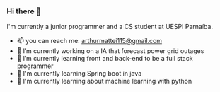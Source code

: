 ### Hi there 👋

<!--
**arthur360cgf/arthur360cgf** is a ✨ _special_ ✨ repository because its `README.md` (this file) appears on your GitHub profile.

Here are some ideas to get you started:

- 🔭 I’m currently working on ...
- 🌱 I’m currently learning ...
- 👯 I’m looking to collaborate on ...
- 🤔 I’m looking for help with ...
- 💬 Ask me about ...
- 📫 How to reach me: arthurmattei115@gmail.com
- 😄 Pronouns: ...
- ⚡ Fun fact: ...
-->
I'm currently a junior programmer and a CS student at UESPI Parnaíba.
- 📫 you can reach me: arthurmattei115@gmail.com 
- 🔭 I’m currently working on a IA that forecast power grid outages 
- 🌱 I’m currently learning front and back-end to be a full stack programmer 
- 🌱 I'm currently learning Spring boot in java
- 🌱 I'm currently learning about machine learning with python

<div align="center">
  <a href="https://github.com/arthur360cgf"
  <img height="180em" src="https://github-readme-stats.vercel.app/api?username=arthur360cgf&show_icons=true&theme=radical&include_all_commits=true&count_private=true%22/%3E
  <img height="180em" src="https://github-readme-stats.vercel.app/api/top-langs/?username=leonmesquita&layout=compact&langs_count=7&theme=radical%22/%3E
</div>
